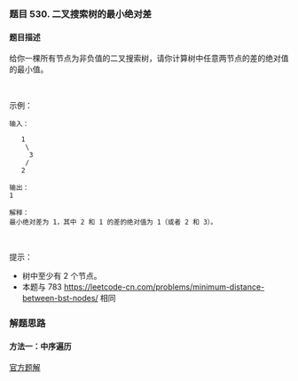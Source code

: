 ### 题目 530. 二叉搜索树的最小绝对差
#### 题目描述
给你一棵所有节点为非负值的二叉搜索树，请你计算树中任意两节点的差的绝对值的最小值。

 

示例：

```JS
输入：

   1
    \
     3
    /
   2

输出：
1

解释：
最小绝对差为 1，其中 2 和 1 的差的绝对值为 1（或者 2 和 3）。
```
 

提示：

- 树中至少有 2 个节点。
- 本题与 783 https://leetcode-cn.com/problems/minimum-distance-between-bst-nodes/ 相同
### 解题思路
#### 方法一：中序遍历
[官方题解](https://leetcode-cn.com/problems/minimum-absolute-difference-in-bst/solution/er-cha-sou-suo-shu-de-zui-xiao-jue-dui-chai-by-lee/)